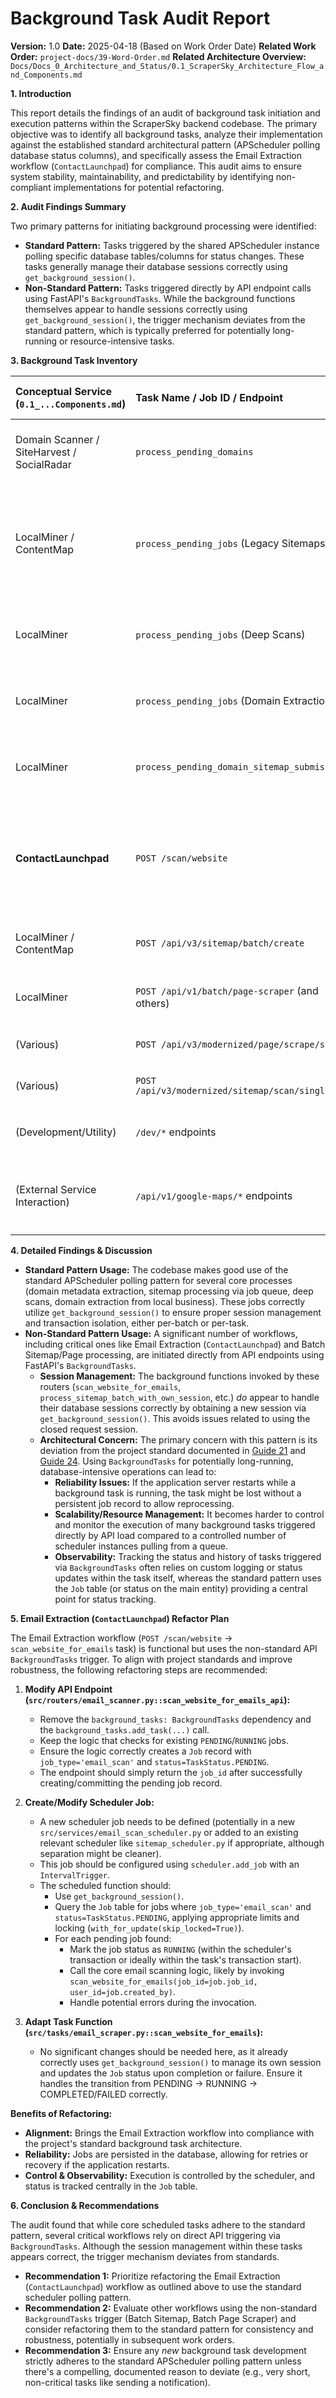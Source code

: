 # Background Task Audit Report

**Version:** 1.0
**Date:** 2025-04-18 (Based on Work Order Date)
**Related Work Order:** `project-docs/39-Word-Order.md`
**Related Architecture Overview:** `Docs/Docs_0_Architecture_and_Status/0.1_ScraperSky_Architecture_Flow_and_Components.md`

**1. Introduction**

This report details the findings of an audit of background task initiation and execution patterns within the ScraperSky backend codebase. The primary objective was to identify all background tasks, analyze their implementation against the established standard architectural pattern (APScheduler polling database status columns), and specifically assess the Email Extraction workflow (`ContactLaunchpad`) for compliance. This audit aims to ensure system stability, maintainability, and predictability by identifying non-compliant implementations for potential refactoring.

**2. Audit Findings Summary**

Two primary patterns for initiating background processing were identified:

- **Standard Pattern:** Tasks triggered by the shared APScheduler instance polling specific database tables/columns for status changes. These tasks generally manage their database sessions correctly using `get_background_session()`.
- **Non-Standard Pattern:** Tasks triggered directly by API endpoint calls using FastAPI's `BackgroundTasks`. While the background functions themselves appear to handle sessions correctly using `get_background_session()`, the trigger mechanism deviates from the standard pattern, which is typically preferred for potentially long-running or resource-intensive tasks.

**3. Background Task Inventory**

| Conceptual Service (`0.1_...Components.md`) | Task Name / Job ID / Endpoint                  | Trigger Mechanism                                            | Primary Code Location(s)                                                                                                                                      | Session/Transaction Handling Notes                                                                             | Standard Pattern Compliant? | Rationale / Notes                                                                                                                         |
| :------------------------------------------ | :--------------------------------------------- | :----------------------------------------------------------- | :------------------------------------------------------------------------------------------------------------------------------------------------------------ | :------------------------------------------------------------------------------------------------------------- | :-------------------------- | :---------------------------------------------------------------------------------------------------------------------------------------- |
| Domain Scanner / SiteHarvest / SocialRadar  | `process_pending_domains`                      | Scheduler: Polls `Domain.status == pending`                  | `src/services/domain_scheduler.py` (`process_pending_domains`)                                                                                                | Uses `get_background_session()` for the entire batch.                                                          | Yes                         | Adheres to standard polling pattern and batch session management.                                                                         |
| LocalMiner / ContentMap                     | `process_pending_jobs` (Legacy Sitemaps)       | Scheduler: Polls `Job` table (`type='sitemap'`)              | `src/services/sitemap_scheduler.py` -> `src/services/sitemap/processing_service.py` (`process_domain_with_own_session`)                                       | Uses `process_domain_with_own_session`, implying dedicated session per task.                                   | Yes                         | Standard polling trigger. Per-task session is acceptable isolation, though potentially less efficient than batching DB updates.           |
| LocalMiner                                  | `process_pending_jobs` (Deep Scans)            | Scheduler: Polls `Place.deep_scan_status == Queued`          | `src/services/sitemap_scheduler.py` -> `src/services/places/places_deep_service.py` (`process_single_deep_scan`)                                              | Uses `get_background_session()` for the entire batch within `sitemap_scheduler`.                               | Yes                         | Adheres to standard polling pattern and batch session management.                                                                         |
| LocalMiner                                  | `process_pending_jobs` (Domain Extractions)    | Scheduler: Polls `LocalBusiness.extraction_status == QUEUED` | `src/services/sitemap_scheduler.py` -> `src/services/business_to_domain_service.py` (`process_single_local_business_domain_extraction`)                       | Uses `get_background_session()` for the entire batch within `sitemap_scheduler`.                               | Yes                         | Adheres to standard polling pattern and batch session management.                                                                         |
| LocalMiner                                  | `process_pending_domain_sitemap_submissions`   | Scheduler: Polls `Domain.sitemap_analysis_status == Queued`  | `src/services/domain_sitemap_submission_scheduler.py` -> `src/services/domain_to_sitemap_adapter_service.py` (`submit_domain_to_legacy_sitemap`)              | Uses `get_background_session()` _per domain_ fetched in the batch. Adapter service uses passed session.        | Yes                         | Standard polling trigger. Per-domain session provides isolation.                                                                          |
| **ContactLaunchpad**                        | `POST /scan/website`                           | API `BackgroundTasks`                                        | `src/routers/email_scanner.py` -> `src/tasks/email_scraper.py` (`scan_website_for_emails`)                                                                    | Background task (`scan_website_for_emails`) correctly uses `get_background_session()`.                         | **No**                      | **Trigger is Non-Standard.** API call initiates task directly instead of using scheduler polling. Potential reliability/scaling concerns. |
| LocalMiner / ContentMap                     | `POST /api/v3/sitemap/batch/create`            | API `BackgroundTasks`                                        | `src/routers/batch_sitemap.py` (`process_sitemap_batch_with_own_session`) -> `src/services/sitemap/processing_service.py` (`process_domain_with_own_session`) | Background task uses `get_background_session()` correctly, and delegates to `process_domain_with_own_session`. | **No**                      | **Trigger is Non-Standard.** API call initiates batch directly.                                                                           |
| LocalMiner                                  | `POST /api/v1/batch/page-scraper` (and others) | API `BackgroundTasks`                                        | `src/routers/batch_page_scraper.py` -> `src/services/batch/batch_functions.py` (`run_batch_processor_task`)                                                   | Background task (`run_batch_processor_task`) uses `get_background_session()`.                                  | **No**                      | **Trigger is Non-Standard.** API call initiates batch directly.                                                                           |
| (Various)                                   | `POST /api/v3/modernized/page/scrape/single`   | API `BackgroundTasks`                                        | `src/routers/modernized_page_scraper.py` -> `src/services/modernized_page_scraper/processing.py` (`process_single_url_task`)                                  | Background task likely uses `get_background_session()` (needs verification if critical).                       | **No**                      | **Trigger is Non-Standard.**                                                                                                              |
| (Various)                                   | `POST /api/v3/modernized/sitemap/scan/single`  | API `BackgroundTasks`                                        | `src/routers/modernized_sitemap.py` -> `src/services/modernized_sitemap_service/processing.py` (`process_single_sitemap_task`)                                | Background task likely uses `get_background_session()` (needs verification if critical).                       | **No**                      | **Trigger is Non-Standard.**                                                                                                              |
| (Development/Utility)                       | `/dev/*` endpoints                             | API `BackgroundTasks`                                        | `src/routers/dev_tools.py`                                                                                                                                    | Usage varies, likely non-critical short tasks.                                                                 | N/A (Dev Tool)              | `BackgroundTasks` might be acceptable for dev utilities.                                                                                  |
| (External Service Interaction)              | `/api/v1/google-maps/*` endpoints              | API `BackgroundTasks`                                        | `src/routers/google_maps_api.py`                                                                                                                              | Usage likely for short non-critical tasks (e.g., async notification).                                          | Depends on Task             | `BackgroundTasks` might be acceptable if task is short/non-critical.                                                                      |

**4. Detailed Findings & Discussion**

- **Standard Pattern Usage:** The codebase makes good use of the standard APScheduler polling pattern for several core processes (domain metadata extraction, sitemap processing via job queue, deep scans, domain extraction from local business). These jobs correctly utilize `get_background_session()` to ensure proper session management and transaction isolation, either per-batch or per-task.
- **Non-Standard Pattern Usage:** A significant number of workflows, including critical ones like Email Extraction (`ContactLaunchpad`) and Batch Sitemap/Page processing, are initiated directly from API endpoints using FastAPI's `BackgroundTasks`.
  - **Session Management:** The background functions invoked by these routers (`scan_website_for_emails`, `process_sitemap_batch_with_own_session`, etc.) _do_ appear to handle their database sessions correctly by obtaining a new session via `get_background_session()`. This avoids issues related to using the closed request session.
  - **Architectural Concern:** The primary concern with this pattern is its deviation from the project standard documented in [Guide 21](Docs/Docs_1_AI_GUIDES/21-SCHEDULED_TASKS_APSCHEDULER_PATTERN.md) and [Guide 24](Docs/Docs_1_AI_GUIDES/24-SHARED_SCHEDULER_INTEGRATION_GUIDE.md). Using `BackgroundTasks` for potentially long-running, database-intensive operations can lead to:
    - **Reliability Issues:** If the application server restarts while a background task is running, the task might be lost without a persistent job record to allow reprocessing.
    - **Scalability/Resource Management:** It becomes harder to control and monitor the execution of many background tasks triggered directly by API load compared to a controlled number of scheduler instances pulling from a queue.
    - **Observability:** Tracking the status and history of tasks triggered via `BackgroundTasks` often relies on custom logging or status updates within the task itself, whereas the standard pattern uses the `Job` table (or status on the main entity) providing a central point for status tracking.

**5. Email Extraction (`ContactLaunchpad`) Refactor Plan**

The Email Extraction workflow (`POST /scan/website` -> `scan_website_for_emails` task) is functional but uses the non-standard API `BackgroundTasks` trigger. To align with project standards and improve robustness, the following refactoring steps are recommended:

1.  **Modify API Endpoint (`src/routers/email_scanner.py::scan_website_for_emails_api`):**

    - Remove the `background_tasks: BackgroundTasks` dependency and the `background_tasks.add_task(...)` call.
    - Keep the logic that checks for existing `PENDING`/`RUNNING` jobs.
    - Ensure the logic correctly creates a `Job` record with `job_type='email_scan'` and `status=TaskStatus.PENDING`.
    - The endpoint should simply return the `job_id` after successfully creating/committing the pending job record.

2.  **Create/Modify Scheduler Job:**

    - A new scheduler job needs to be defined (potentially in a new `src/services/email_scan_scheduler.py` or added to an existing relevant scheduler like `sitemap_scheduler.py` if appropriate, although separation might be cleaner).
    - This job should be configured using `scheduler.add_job` with an `IntervalTrigger`.
    - The scheduled function should:
      - Use `get_background_session()`.
      - Query the `Job` table for jobs where `job_type='email_scan'` and `status=TaskStatus.PENDING`, applying appropriate limits and locking (`with_for_update(skip_locked=True)`).
      - For each pending job found:
        - Mark the job status as `RUNNING` (within the scheduler's transaction or ideally within the task's transaction start).
        - Call the core email scanning logic, likely by invoking `scan_website_for_emails(job_id=job.job_id, user_id=job.created_by)`.
        - Handle potential errors during the invocation.

3.  **Adapt Task Function (`src/tasks/email_scraper.py::scan_website_for_emails`):**
    - No significant changes should be needed here, as it already correctly uses `get_background_session()` to manage its own session and updates the `Job` status upon completion or failure. Ensure it handles the transition from PENDING -> RUNNING -> COMPLETED/FAILED correctly.

**Benefits of Refactoring:**

- **Alignment:** Brings the Email Extraction workflow into compliance with the project's standard background task architecture.
- **Reliability:** Jobs are persisted in the database, allowing for retries or recovery if the application restarts.
- **Control & Observability:** Execution is controlled by the scheduler, and status is tracked centrally in the `Job` table.

**6. Conclusion & Recommendations**

The audit found that while core scheduled tasks adhere to the standard pattern, several critical workflows rely on direct API triggering via `BackgroundTasks`. Although the session management within these tasks appears correct, the trigger mechanism deviates from standards.

- **Recommendation 1:** Prioritize refactoring the Email Extraction (`ContactLaunchpad`) workflow as outlined above to use the standard scheduler polling pattern.
- **Recommendation 2:** Evaluate other workflows using the non-standard `BackgroundTasks` trigger (Batch Sitemap, Batch Page Scraper) and consider refactoring them to the standard pattern for consistency and robustness, potentially in subsequent work orders.
- **Recommendation 3:** Ensure any _new_ background task development strictly adheres to the standard APScheduler polling pattern unless there's a compelling, documented reason to deviate (e.g., very short, non-critical tasks like sending a notification).
